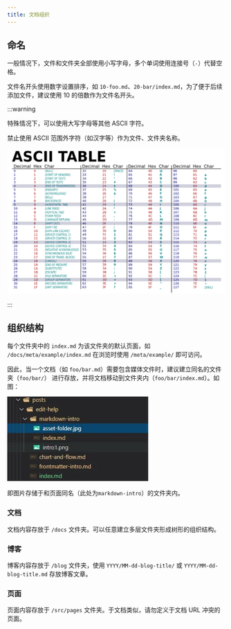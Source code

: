 ```yaml
---
title: 文档组织
---
```


## 命名

一般情况下，文件和文件夹全部使用小写字母，多个单词使用连接号（`-`）代替空格。

文件名开头使用数字设置排序，如 `10-foo.md`、`20-bar/index.md`，为了便于后续添加文件，建议使用 10 的倍数作为文件名开头。

:::warning

特殊情况下，可以使用大写字母等其他 ASCII 字符。

禁止使用 ASCII 范围外字符（如汉字等）作为文件、文件夹名称。

![ASCII 表](./ascii-table.svg)

:::

## 组织结构

每个文件夹中的 `index.md` 为该文件夹的默认页面，如 `/docs/meta/example/index.md` 在浏览时使用 `/meta/example/` 即可访问。

因此，当一个文档（如 `foo/bar.md`）需要包含媒体文件时，建议建立同名的文件夹（`foo/bar/`） 进行存放，并将文档移动到文件夹内（`foo/bar/index.md`）。如图：

![文件组织结构](asset-folder.jpg)

即图片存储于和页面同名（此处为`markdown-intro`）的文件夹内。

### 文档

文档内容存放于 `/docs` 文件夹。可以任意建立多层文件夹形成树形的组织结构。

### 博客

博客内容存放于 `/blog` 文件夹，使用 `YYYY/MM-dd-blog-title/` 或 `YYYY/MM-dd-blog-title.md` 存放博客文章。

### 页面

页面内容存放于 `/src/pages` 文件夹。于文档类似，请勿定义于文档 URL 冲突的页面。
